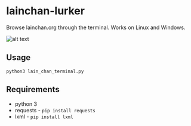 # lainchan-lurker
Browse lainchan.org through the terminal. Works on Linux and Windows.

![alt text](https://scarbyte.com/img/lainchanlurk.png)

## Usage
```python3 lain_chan_terminal.py```

## Requirements
- python 3
- requests - ```pip install requests```
- lxml - ```pip install lxml```
